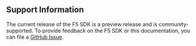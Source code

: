 ## Support Information

The current release of the F5 SDK is a preview release and is community-supported. To provide feedback on the F5 SDK or this documentation, you can file a [GitHub Issue](https://github.com/f5devcentral/f5-sdk-js/issues).